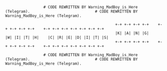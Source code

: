                      # CODE REWRITTEN BY Warning_MadBoy_is_Here (Telegram).                             # CODE REWRITTEN BY Warning_MadBoy_is_Here (Telegram).
                                                      
                                                     +-+ +-+ +-+ +-+    +-+ +-+ +-+ +-+    +-+ +-+ +-+ +-+ +-+ +-+ +-+
                                                     |K| |A| |N| |G|    |W| |I| |T| |H|    |C| |R| |E| |D| |I| |T| |S|
                                                     +-+ +-+ +-+ +-+    +-+ +-+ +-+ +-+    +-+ +-+ +-+ +-+ +-+ +-+ +-+
                                                   
                     # CODE REWRITTEN BY Warning_MadBoy_is_Here (Telegram).                             # CODE REWRITTEN BY Warning_MadBoy_is_Here (Telegram).
